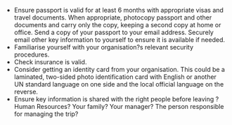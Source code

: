 [Title]: # (Key Documents)
[Difficulty]: # (Beginner)
[Order]: # (2)

*   Ensure passport is valid for at least 6 months with appropriate visas and travel documents. When appropriate, photocopy passport and other documents and carry only the copy, keeping a second copy at home or office. Send a copy of your passport to your email address. Securely email other key information to yourself to ensure it is available if needed.
*   Familiarise yourself with your organisation?s relevant security procedures.
*   Check insurance is valid.
*   Consider getting an identity card from your organisation. This could be a laminated, two-sided photo identification card with English or another UN standard language on one side and the local official language on the reverse.
*   Ensure key information is shared with the right people before leaving ? Human Resources? Your family? Your manager? The person responsible for managing the trip?